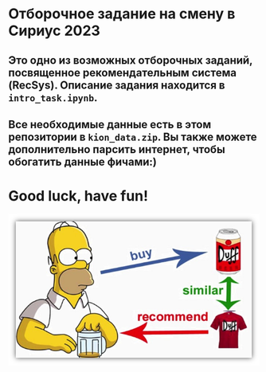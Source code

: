 # Отборочное задание на смену в Сириус 2023 

## Это одно из возможных отборочных заданий, посвященное рекомендательным система (RecSys). Описание задания находится в `intro_task.ipynb`. 
## Все необходимые данные есть в этом репозитории в `kion_data.zip`. Вы также можете дополнительно парсить интернет, чтобы обогатить данные фичами:)


# Good luck, have fun!

![Alt text](./images/meme.png)
